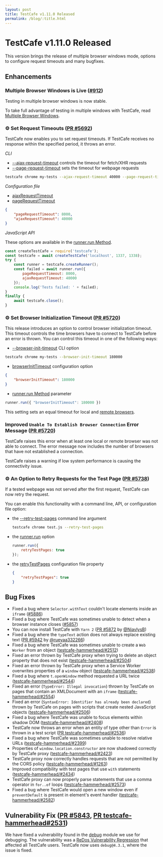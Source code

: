 ```yaml
---
layout: post
title: TestCafe v1.11.0 Released
permalink: /blog/:title.html
---
```

# TestCafe v1.11.0 Released

This version brings the release of multiple browser windows mode, options to configure request timeouts and many bugfixes.

<!--more-->

## Enhancements

### Multiple Browser Windows is Live ([#912](https://github.com/DevExpress/testcafe/issues/912))

Testing in multiple browser windows is now stable.

To take full advantage of testing in multiple windows with TestCafe, read [Multiple Browser Windows](https://devexpress.github.io/testcafe/documentation/guides/advanced-guides/multiple-browser-windows.html).

### ⚙ Set Request Timeouts ([PR #5692](https://github.com/DevExpress/testcafe/pull/5692))

TestCafe now enables you to set request timeouts. If TestCafe receives no response within the specified period, it throws an error.

*CLI*

* [--ajax-request-timeout](../documentation/reference/command-line-interface.md#--ajax-request-timeout-ms) controls the timeout for fetch/XHR requests
* [--page-request-timeout](../documentation/reference/command-line-interface.md#--page-request-timeout-ms) sets the timeout for webpage requests

```sh
testcafe chrome my-tests --ajax-request-timeout 40000 --page-request-timeout 8000
```

*Configuration file*

* [ajaxRequestTimeout](../documentation/reference/configuration-file.md#ajaxrequesttimeout)
* [pageRequestTimeout](../documentation/reference/configuration-file.md#pagerequesttimeout)

```json
{
    "pageRequestTimeout": 8000,
    "ajaxRequestTimeout": 40000
}
```

*JavaScript API*

These options are available in the [runner.run Method](../documentation/reference/testcafe-api/runner/run.md).

```js
const createTestCafe = require('testcafe');
const testcafe = await createTestCafe('localhost', 1337, 1338);
try {
    const runner = testcafe.createRunner();
    const failed = await runner.run({
        pageRequestTimeout: 8000,
        ajaxRequestTimeout: 40000
    });
    console.log('Tests failed: ' + failed);
}
finally {
    await testcafe.close();
}
```

### ⚙ Set Browser Initialization Timeout ([PR #5720](https://github.com/DevExpress/testcafe/pull/5720))

This release introduces an option to control browser initialization timeout. This timeout controls the time browsers have to connect to TestCafe before an error is thrown. You can control this timeout in one of the following ways:

* [--browser-init-timeout](../documentation/reference/command-line-interface.md#--browser-init-timeout-ms) CLI option

```sh
testcafe chrome my-tests --browser-init-timeout 180000
```

* [browserInitTimeout](../documentation/reference/configuration-file.md#browserinittimeout) configuration option

```json
{
    "browserInitTimeout": 180000
}
```

* [runner.run Method](../documentation/reference/testcafe-api/runner/run.md) parameter

```js
runner.run({ "browserInitTimeout": 180000 })
```

This setting sets an equal timeout for local and [remote browsers](../documentation/guides/concepts/browsers.md#browsers-on-remote-devices).

### Improved `Unable To Establish Browser Connection` Error Message ([PR #5720](https://github.com/DevExpress/testcafe/pull/5720))

TestCafe raises this error when at least one local or remote browser was not able to connect. The error message now includes the number of browsers that have not established a connection.

TestCafe raises a warning if low system performance is causing the connectivity issue.

### ⚙ An Option to Retry Requests for the Test Page ([PR #5738](https://github.com/DevExpress/testcafe/pull/5738))

If a tested webpage was not served after the first request, TestCafe can now retry the request.

You can enable this functionality with a command line, API, or configuration file option:

* the [--retry-test-pages](../documentation/reference/command-line-interface.md#--retry-test-pages) command line argument

    ```sh
    testcafe chrome test.js --retry-test-pages
    ```

* the [runner.run](../documentation/reference/testcafe-api/runner/README.md) option

    ```js
    runner.run({
        retryTestPages: true
    });
    ```

* the [retryTestPages](../documentation/reference/configuration-file.md#retrytestpages) configuration file property

    ```json
    {
        "retryTestPages": true
    }
    ```

## Bug Fixes

* Fixed a bug where `Selector.withText` couldn't locate elements inside an `iframe` ([#5886](https://github.com/DevExpress/testcafe/issues/5886))
* Fixed a bug where TestCafe was sometimes unable to detect when a browser instance closes ([#5857](https://github.com/DevExpress/testcafe/issues/5857))
* You can now install TestCafe with `Yarn 2` ([PR #5872](https://github.com/DevExpress/testcafe/pull/5872) by [@NiavlysB](https://github.com/NiavlysB))
* Fixed a bug where the `typeText` action does not always replace existing text ([PR #5942](https://github.com/DevExpress/testcafe/pull/5942) by [@rueyaa332266](https://github.com/rueyaa332266))
* Fixed a bug where TestCafe was sometimes unable to create a `Web Worker` from an object ([testcafe-hammerhead/#2512](https://github.com/DevExpress/testcafe-hammerhead/issues/2512))
* Fixed an error thrown by TestCafe proxy when trying to delete an object property that does not exist ([testcafe-hammerhead/#2504](https://github.com/DevExpress/testcafe-hammerhead/issues/2504))
* Fixed an error thrown by TestCafe proxy when a Service Worker overwrites properties of a `window` object ([testcafe-hammerhead/#2538](https://github.com/DevExpress/testcafe-hammerhead/issues/2538))
* Fixed a bug where `t.openWindow` method requested a URL twice ([testcafe-hammerhead/#2544](https://github.com/DevExpress/testcafe-hammerhead/issues/2544))
* Fixed an error (`TypeError: Illegal invocation`) thrown by TestCafe on pages that contain an XMLDocument with an `iframe` ([testcafe-hammerhead/#2554](https://github.com/DevExpress/testcafe-hammerhead/issues/2554))
* Fixed an error (`SyntaxError: Identifier has already been declared`) thrown by TestCafe on pages with scripts that create nested JavaScript objects ([testcafe-hammerhead/#2506](https://github.com/DevExpress/testcafe-hammerhead/issues/2506))
* Fixed a bug where TestCafe was unable to focus elements within shadow DOM ([testcafe-hammerhead/#2408](https://github.com/DevExpress/testcafe-hammerhead/issues/2408))
* TestCafe now throws an error when an entity of type other than `Error` is thrown in a test script ([PR testcafe-hammerhead/#2536](https://github.com/DevExpress/testcafe-hammerhead/pull/2536))
* Fixed a bug where TestCafe was sometimes unable to resolve relative URLs ([testcafe-hammerhead/#2399](https://github.com/DevExpress/testcafe-hammerhead/issues/2399))
* Properties of `window.location.constructor` are now shadowed correctly by TestCafe proxy ([testcafe-hammerhead/#2423](https://github.com/DevExpress/testcafe-hammerhead/issues/2423))
* TestCafe proxy now correctly handles requests that are not permitted by the CORS policy ([testcafe-hammerhead/#1263](https://github.com/DevExpress/testcafe-hammerhead/issues/1263))
* Improved compatibility with test pages that use `with` statements ([testcafe-hammerhead/#2434](https://github.com/DevExpress/testcafe-hammerhead/issues/2434))
* TestCafe proxy can now properly parse statements that use a comma operator in `for..of` loops ([testcafe-hammerhead/#2573](https://github.com/DevExpress/testcafe-hammerhead/issues/2573))
* Fixed a bug where TestCafe would open a new window even if `preventDefault` is present in element's event handler ([testcafe-hammerhead/#2582](https://github.com/DevExpress/testcafe-hammerhead/pull/2582))  

## Vulnerability Fix ([PR #5843](https://github.com/DevExpress/testcafe/pull/5843), [PR testcafe-hammerhead#2531](https://github.com/DevExpress/testcafe-hammerhead/pull/2531))

We have fixed a vulnerability found in the [debug](https://www.npmjs.com/package/debug) module we use for debugging.
The vulnerability was a [ReDos Vulnerability Regression](https://github.com/visionmedia/debug/issues/797) that affected all TestCafe users. TestCafe now uses `debug@4.3.1`, where the issue is fixed.
